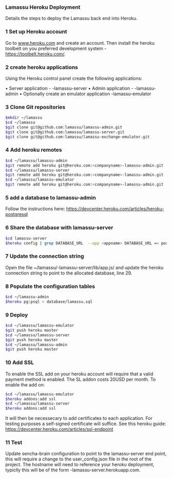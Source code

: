 ### Lamassu Heroku DeploymentDetails the steps to deploy the Lamassu back end into Heroku.### 1 Set up Heroku accountGo to www.heroku.com and create an account. Then install the heroku toolbelt on you preferred development system - https://toolbelt.heroku.com/.### 2 create heroku applications Using the Heroku control panel create the following applications:•	Server application - <companyname>-lamassu-server•	Admin application - <companyname>-lamassu-admin•	Optionally create an emulator application <companyname>-lamassu-emulator### 3 Clone Git repositories```sh$mkdir ~/lamassu$cd ~/lamassu$git clone git@github.com:lamassu/lamassu-admin.git$git clone git@github.com:lamassu/lamassu-server.git$git clone git@github.com:lamassu/lamassu-exchange-emulator.git```### 4 Add heroku remotes```sh$cd ~/lamassu/lamassu-admin$git remote add heroku git@heroku.com:<companyname>-lamassu-admin.git$cd ~/lamassu/lamassu-server$git remote add heroku git@heroku.com:<companyname>-lamassu-admin.git$cd ~/lamassu/lamassu-emulator$git remote add heroku git@heroku.com:<companyname>-lamassu-admin.git```### 5 add a database to lamassu-adminFollow the instructions here: https://devcenter.heroku.com/articles/heroku-postgresql### 6 Share the database with lamassu-server```sh$cd lamassu-server$heroku config | grep DATABASE_URL  --app <appname> DATABASE_URL => postgres://lswlmfdsfos:5FSLVUSLLT123@ec2-123-456-78-90.compute1.amazonaws.com/ldfoiusfsf```### 7 Update the connection string
Open the file ~/lamassu/<companyname>-lamassu-server/lib/app.js/ and update the heroku connection string to point to the allocated database, line 29.

### 8 Populate the configuration tables
```sh
$cd ~/lamassu-admin
$heroku pg:psql < database/lamassu.sql
```

### 9 Deploy
```sh
$cd ~/lamassu/lamassu-emulator$git push heroku master$cd ~/lamassu/lamassu-server$git push heroku master$cd ~/lamassu/lamassu-admin$git push heroku master
```### 10 Add SSL
To enable the SSL add on your heroku account will require that a valid payment method is enabled. The SL addon costs 20USD per month. To enable the add on:

```sh
$cd ~/lamassu/lamassu-emulator
$heroku addons:add ssl
$cd ~/lamassu/lamassu-server
$heroku addons:add ssl```

It will then be necessecary to add certificates to each application. For testing purposes a self-signed certificate will suffice. See this heroku guide: https://devcenter.heroku.com/articles/ssl-endpoint### 11 TestUpdate sencha-brain configuration to point to the lamassu-server end point, this will require a change to the user_config.json file in the root of the project. The hostname will need to reference your heroku deployment, typiclly this will be of the form <companyname>-lamassu-server.herokuapp.com.
